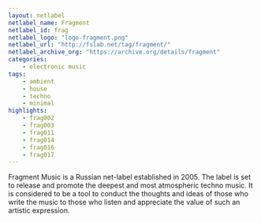 ```yaml
---
layout: netlabel
netlabel_name: Fragment
netlabel_id: frag
netlabel_logo: "logo-fragment.png"
netlabel_url: "http://fslab.net/tag/fragment/"
netlabel_archive_org: "https://archive.org/details/fragment"
categories:
    - electronic music
tags:
    - ambient
    - house
    - techno
    - minimal
highlights:
    - frag002
    - frag003
    - frag011
    - frag014
    - frag016
    - frag017
---
```

Fragment Music is a Russian net-label established in 2005. The label is set to release and promote the deepest and most atmospheric techno music. It is considered to be a tool to conduct the thoughts and ideas of those who write the music to those who listen and appreciate the value of such an artistic expression.

